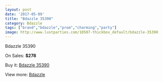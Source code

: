 ```yaml
---
layout: post
date: '2017-05-09'
title: "Bdazzle 35390"
category: Bdazzle
tags: ["brand","bdazzle","prom","charming","party"]
image: http://www.lustparties.com/10587-thickbox_default/bdazzle-35390.jpg
---
```

Bdazzle 35390

On Sales: **$278**
<a href="https://www.lustparties.com/en/bdazzle/3590-bdazzle-35390.html"><amp-img layout="responsive" width="600" height="600" src="//www.lustparties.com/10587-thickbox_default/bdazzle-35390.jpg" alt="Bdazzle 35390 0" /></a>
<a href="https://www.lustparties.com/en/bdazzle/3590-bdazzle-35390.html"><amp-img layout="responsive" width="600" height="600" src="//www.lustparties.com/10588-thickbox_default/bdazzle-35390.jpg" alt="Bdazzle 35390 1" /></a>

Buy it: [Bdazzle 35390](https://www.lustparties.com/en/bdazzle/3590-bdazzle-35390.html "Bdazzle 35390")

View more: [Bdazzle](https://www.lustparties.com/en/14-bdazzle "Bdazzle")